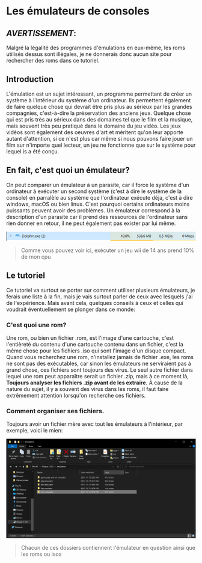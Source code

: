 # Les émulateurs de consoles

## __*AVERTISSEMENT*__: 
Malgré la légalité des programmes d'émulations en eux-même, les roms utilisés dessus sont illégales, je ne donnerais donc aucun site pour rechercher des roms dans ce tutoriel.


## Introduction

L'émulation est un sujet intéressant, un programme permettant de créer un système à l'intérieur du système d'un ordinateur. Ils permettent également de faire quelque chose qui devrait être pris plus au sérieux par les grandes compagnies, c'est-à-dire la préservation des anciens jeux. Quelque chose qui est pris très au sérieux dans des domaines tel que le film et la musique, mais souvent très peu pratiqué dans le domaine du jeu vidéo. Les jeux vidéos sont également des oeuvres d'art et méritent qu'on leur apporte autant d'attention, si ce n'est plus car même si nous pouvons faire jouer un film sur n'importe quel lecteur, un jeu ne fonctionne que sur le système pour lequel is a été conçu.

## En fait, c'est quoi un émulateur?

On peut comparer un émulateur à un parasite, car il force le système d'un ordinateur à exécuter un second système (c'est à dire le système de la console) en parralèle au système que l'ordinateur exécute déja, c'est à dire windows, macOS ou bien linux. C'est pourquoi certains ordinateurs moins puissants peuvent avoir des problèmes. Un émulateur correspond à la description d'un parasite car il prend des ressources de l'ordinateur sans rien donner en retour, il ne peut également pas exister par lui même.

![dolphin_task_manager](media/dolphintaskmanager.PNG)

>Comme vous pouvez voir ici, exécuter un jeu wii de 14 ans prend 10% de mon cpu


## Le tutoriel

Ce tutoriel va surtout se porter sur comment utiliser plusieurs émulateurs, je ferais une liste à la fin, mais je vais surtout parler de ceux avec lesquels j'ai de l'expérience. Mais avant cela, quelques conseils à ceux et celles qui voudrait éventuellement se plonger dans ce monde:

### C'est quoi une rom?

Une rom, ou bien un fichier .rom, est l'image d'une cartouche, c'est l'entièreté du contenu d'une cartouche contenu dans un fichier, c'est la même chose pour les fichiers .iso qui sont l'image d'un disque compact. Quand vous recherchez une rom, n'installez jamais de fichier .exe, les roms ne sont pas des exécutables, car sinon les émulateurs ne serviraient pas à grand chose, ces fichiers sont toujours des virus. Le seul autre fichier dans lequel une rom peut apparaître serait un fichier .zip, mais à ce moment là, **Toujours analyser les fichiers .zip avant de les extraire.** À cause de la nature du sujet, il y a souvent des virus dans les roms, il faut faire extrêmement attention lorsqu'on recherche ces fichiers.

### Comment organiser ses fichiers.

Toujours avoir un fichier mère avec tout les émulateurs à l'intérieur, par exemple, voici le mien:

![fichier_emulateur](media/emulatorfile.PNG)

>Chacun de ces dossiers contiennent l'émulateur en question ainsi que les roms ou isos








